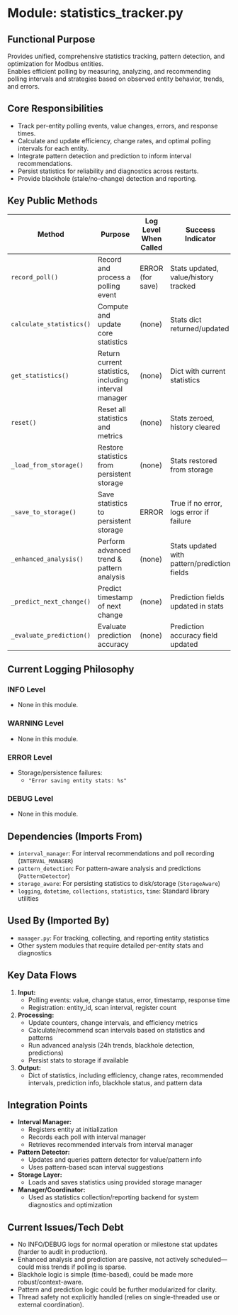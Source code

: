 # Module: statistics_tracker.py

## Functional Purpose
Provides unified, comprehensive statistics tracking, pattern detection, and optimization for Modbus entities.  
Enables efficient polling by measuring, analyzing, and recommending polling intervals and strategies based on observed entity behavior, trends, and errors.

## Core Responsibilities
- Track per-entity polling events, value changes, errors, and response times.
- Calculate and update efficiency, change rates, and optimal polling intervals for each entity.
- Integrate pattern detection and prediction to inform interval recommendations.
- Persist statistics for reliability and diagnostics across restarts.
- Provide blackhole (stale/no-change) detection and reporting.

## Key Public Methods
| Method                      | Purpose                                               | Log Level When Called | Success Indicator                             |
|-----------------------------|-------------------------------------------------------|----------------------|-----------------------------------------------|
| `record_poll()`             | Record and process a polling event                    | ERROR (for save)     | Stats updated, value/history tracked          |
| `calculate_statistics()`    | Compute and update core statistics                    | (none)               | Stats dict returned/updated                   |
| `get_statistics()`          | Return current statistics, including interval manager | (none)               | Dict with current statistics                  |
| `reset()`                   | Reset all statistics and metrics                      | (none)               | Stats zeroed, history cleared                 |
| `_load_from_storage()`      | Restore statistics from persistent storage            | (none)               | Stats restored from storage                   |
| `_save_to_storage()`        | Save statistics to persistent storage                 | ERROR                | True if no error, logs error if failure       |
| `_enhanced_analysis()`      | Perform advanced trend & pattern analysis             | (none)               | Stats updated with pattern/prediction fields  |
| `_predict_next_change()`    | Predict timestamp of next change                      | (none)               | Prediction fields updated in stats            |
| `_evaluate_prediction()`    | Evaluate prediction accuracy                          | (none)               | Prediction accuracy field updated             |

## Current Logging Philosophy

### INFO Level
- None in this module.

### WARNING Level  
- None in this module.

### ERROR Level
- Storage/persistence failures:
  - `"Error saving entity stats: %s"`

### DEBUG Level
- None in this module.

## Dependencies (Imports From)
- `interval_manager`: For interval recommendations and poll recording (`INTERVAL_MANAGER`)
- `pattern_detection`: For pattern-aware analysis and predictions (`PatternDetector`)
- `storage_aware`: For persisting statistics to disk/storage (`StorageAware`)
- `logging`, `datetime`, `collections`, `statistics`, `time`: Standard library utilities

## Used By (Imported By)
- `manager.py`: For tracking, collecting, and reporting entity statistics
- Other system modules that require detailed per-entity stats and diagnostics

## Key Data Flows
1. **Input:**
   - Polling events: value, change status, error, timestamp, response time
   - Registration: entity_id, scan interval, register count
2. **Processing:**
   - Update counters, change intervals, and efficiency metrics
   - Calculate/recommend scan intervals based on statistics and patterns
   - Run advanced analysis (24h trends, blackhole detection, predictions)
   - Persist stats to storage if available
3. **Output:**
   - Dict of statistics, including efficiency, change rates, recommended intervals, prediction info, blackhole status, and pattern data

## Integration Points
- **Interval Manager:**  
  - Registers entity at initialization
  - Records each poll with interval manager
  - Retrieves recommended intervals from interval manager
- **Pattern Detector:**  
  - Updates and queries pattern detector for value/pattern info
  - Uses pattern-based scan interval suggestions
- **Storage Layer:**  
  - Loads and saves statistics using provided storage manager
- **Manager/Coordinator:**  
  - Used as statistics collection/reporting backend for system diagnostics and optimization

## Current Issues/Tech Debt
- No INFO/DEBUG logs for normal operation or milestone stat updates (harder to audit in production).
- Enhanced analysis and prediction are passive, not actively scheduled—could miss trends if polling is sparse.
- Blackhole logic is simple (time-based), could be made more robust/context-aware.
- Pattern and prediction logic could be further modularized for clarity.
- Thread safety not explicitly handled (relies on single-threaded use or external coordination).